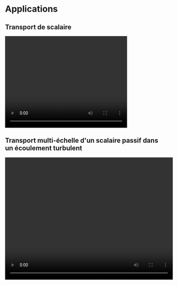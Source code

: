 
# Applications

## Transport de scalaire

<video width="400" height="300" controls loop><source src="sphere_return.mp4" type="video/mp4"></video>


## Transport multi-échelle d'un scalaire passif dans un écoulement turbulent


<video width="550" height="400" controls loop><source src="SC64_Froggy_video.mp4" type="video/mp4"></video>

